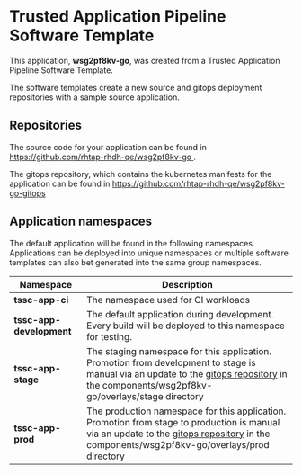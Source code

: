 # Trusted Application Pipeline Software Template

This application, **wsg2pf8kv-go**, was created from a Trusted Application Pipeline Software Template.

The software templates create a new source and gitops deployment repositories with a sample source application. 

## Repositories

The source code for your application can be found in [https://github.com/rhtap-rhdh-qe/wsg2pf8kv-go ](https://github.com/rhtap-rhdh-qe/wsg2pf8kv-go ).
 
The gitops repository, which contains the kubernetes manifests for the application can be found in 
[https://github.com/rhtap-rhdh-qe/wsg2pf8kv-go-gitops ](https://github.com/rhtap-rhdh-qe/wsg2pf8kv-go-gitops ) 

## Application namespaces 

The default application will be found in the following namespaces. Applications can be deployed into unique namespaces or multiple software templates can also bet generated into the same group namespaces.  

|  Namespace   |  Description   |  
| -------- | -------- |
| **tssc-app-ci** | The namespace used for CI workloads |
| **tssc-app-development** | The default application during development. Every build will be deployed to this namespace for testing. |
| **tssc-app-stage** | The staging namespace for this application. Promotion from development to stage is manual via an update to the [gitops repository](https://github.com/rhtap-rhdh-qe/wsg2pf8kv-go-gitops ) in the components/wsg2pf8kv-go/overlays/stage directory |
| **tssc-app-prod** | The production namespace for this application. Promotion from stage to production is manual via an update to the [gitops repository](https://github.com/rhtap-rhdh-qe/wsg2pf8kv-go-gitops ) in the components/wsg2pf8kv-go/overlays/prod directory |